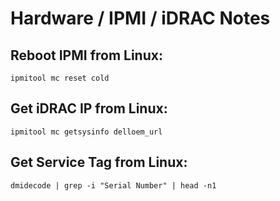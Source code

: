 # Hardware / IPMI / iDRAC Notes

## Reboot IPMI from Linux:
`ipmitool mc reset cold`

## Get iDRAC IP from Linux:
`ipmitool mc getsysinfo delloem_url`

## Get Service Tag from Linux:
`dmidecode | grep -i "Serial Number" | head -n1`